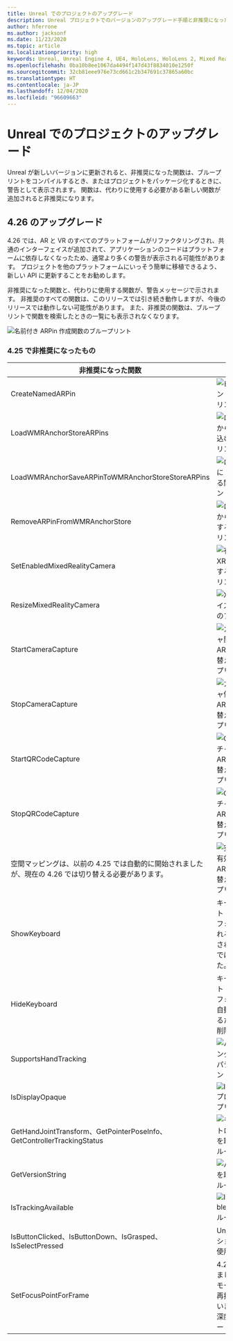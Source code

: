 ```yaml
---
title: Unreal でのプロジェクトのアップグレード
description: Unreal プロジェクトでのバージョンのアップグレード手順と非推奨になった API の概要。
author: hferrone
ms.author: jacksonf
ms.date: 11/23/2020
ms.topic: article
ms.localizationpriority: high
keywords: Unreal, Unreal Engine 4, UE4, HoloLens, HoloLens 2, Mixed Reality, 開発, ドキュメント, ガイド, 機能, Mixed Reality ヘッドセット, Windows Mixed Reality ヘッドセット, 仮想現実ヘッドセット, 移植, アップグレード
ms.openlocfilehash: 0ba10b8ee1067da4494f147d43f8834010e1250f
ms.sourcegitcommit: 32cb81eee976e73cd661c2b347691c37865a60bc
ms.translationtype: HT
ms.contentlocale: ja-JP
ms.lasthandoff: 12/04/2020
ms.locfileid: "96609663"
---
```

# <a name="upgrading-projects-in-unreal"></a>Unreal でのプロジェクトのアップグレード

Unreal が新しいバージョンに更新されると、非推奨になった関数は、ブループリントをコンパイルするとき、またはプロジェクトをパッケージ化するときに、警告として表示されます。  関数は、代わりに使用する必要がある新しい関数が追加されると非推奨になります。 

## <a name="426-upgrades"></a>4.26 のアップグレード
 
4\.26 では、AR と VR のすべてのプラットフォームがリファクタリングされ、共通のインターフェイスが追加されて、アプリケーションのコードはプラットフォームに依存しなくなったため、通常より多くの警告が表示される可能性があります。  プロジェクトを他のプラットフォームにいっそう簡単に移植できるよう、新しい API に更新することをお勧めします。

非推奨になった関数と、代わりに使用する関数が、警告メッセージで示されます。  非推奨のすべての関数は、このリリースでは引き続き動作しますが、今後のリリースでは動作しない可能性があります。  また、非推奨の関数は、ブループリントで関数を検索したときの一覧にも表示されなくなります。

![名前付き ARPin 作成関数のブループリント](images/unreal-porting-img-01.png)

### <a name="425-deprecations"></a>4.25 で非推奨になったもの

| 非推奨になった関数 | 新しい関数 |
| --- | --- |
| CreateNamedARPin | ![ピン コンポーネント関数のブループリント](images/unreal-porting-img-02.png) |
| LoadWMRAnchorStoreARPins | ![ローカル ストアから ARPins を読み込む関数のブループリント](images/unreal-porting-img-03.png) |
| LoadWMRAnchorSaveARPinToWMRAnchorStoreStoreARPins | ![ローカル ストアに ARPin を保存する関数のブループリント](images/unreal-porting-img-04.png) |
| RemoveARPinFromWMRAnchorStore | ![ローカル ストアから ARPin を削除する関数のブループリント](images/unreal-porting-img-05.png) |
| SetEnabledMixedRealityCamera | ![有効な XRCamera を設定する関数のブループリント](images/unreal-porting-img-06.png) |
| ResizeMixedRealityCamera | ![XRCamera のサイズを変更する関数のブループリント](images/unreal-porting-img-07.png) |
| StartCameraCapture | ![カメラ キャプチャ開始のために ARCapture を切り替える関数のブループリント](images/unreal-porting-img-08.png) |
| StopCameraCapture | ![カメラ キャプチャ停止のために ARCapture を切り替える関数のブループリント](images/unreal-porting-img-09.png) |
| StartQRCodeCapture | ![QRコード キャプチャ開始のために ARCapture を切り替える関数のブループリント](images/unreal-porting-img-10.png) |
| StopQRCodeCapture | ![QRコード キャプチャ停止のために ARCapture を切り替える関数のブループリント](images/unreal-porting-img-11.png) |
| 空間マッピングは、以前の 4.25 では自動的に開始されましたが、現在の 4.26 では切り替える必要があります。 | ![空間マッピングを有効にするために ARCapture を切り替える関数のブループリント](images/unreal-porting-img-12.png) |
| ShowKeyboard | キーボードはテキスト ウィジェットにフォーカスが設定されると自動的に表示されるため、4.26 では削除されました。 |
| HideKeyboard | キーボードはテキスト ウィジェットがフォーカスを失うと自動的に非表示になるため、4.26 では削除されました。 |
| SupportsHandTracking | ![ハンド トラッキング サポート プロパティのブループリント](images/unreal-porting-img-13.png) |
| IsDisplayOpaque | ![IsDisplayOpaque プロパティのブループリント](images/unreal-porting-img-14.png) |
| GetHandJointTransform、GetPointerPoseInfo、GetControllerTrackingStatus | ![モーション コントローラーのデータを取得する関数のブループリント](images/unreal-porting-img-15.png) |
| GetVersionString | ![バージョン文字列を取得する関数のブループリント](images/unreal-porting-img-16.png) |
| IsTrackingAvailable | ![IsTrackingAvailable プロパティのブループリント](images/unreal-porting-img-17.png) |
| IsButtonClicked、IsButtonDown、IsGrasped、IsSelectPressed | Unreal の入力アクション システムを使用します。 |
| SetFocusPointForFrame | 4\.26 では削除されました。  以前はリモート処理のときの再投影に使用されていましたが、現在は深度の再投影がサポートされています。 |